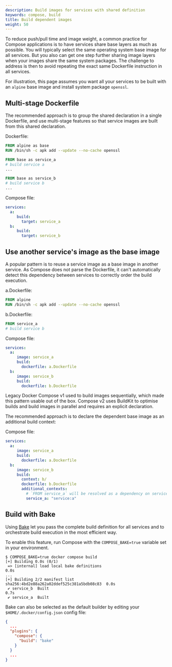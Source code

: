 ```yaml
---
description: Build images for services with shared definition
keywords: compose, build
title: Build dependent images
weight: 50
---
```


To reduce push/pull time and image weight, a common practice for Compose applications is to have services
share base layers as much as possible. You will typically select the same operating system base image for
all services. But you also can get one step further sharing image layers when your images share the same
system packages. The challenge to address is then to avoid repeating the exact same Dockerfile instruction 
in all services.

For illustration, this page assumes you want all your services to be built with an `alpine` base
image and install system package `openssl`.

## Multi-stage Dockerfile

The recommended approach is to group the shared declaration in a single Dockerfile, and use multi-stage features
so that service images are built from this shared declaration.


Dockerfile:

```dockerfile
FROM alpine as base
RUN /bin/sh -c apk add --update --no-cache openssl

FROM base as service_a
# build service a
...

FROM base as service_b
# build service b
...
```

Compose file:

```yaml
services:
  a:
     build:
       target: service_a
  b:
     build:
       target: service_b
```

## Use another service's image as the base image

A popular pattern is to reuse a service image as a base image in another service.
As Compose does not parse the Dockerfile, it can't automatically detect this dependency 
between services to correctly order the build execution.


a.Dockerfile:

```dockerfile
FROM alpine
RUN /bin/sh -c apk add --update --no-cache openssl
```

b.Dockerfile:

```dockerfile
FROM service_a
# build service b
```

Compose file:

```yaml
services:
  a:
     image: service_a 
     build:
       dockerfile: a.Dockerfile
  b:
     image: service_b
     build:
       dockerfile: b.Dockerfile
```


Legacy Docker Compose v1 used to build images sequentially, which made this pattern usable
out of the box. Compose v2 uses BuildKit to optimise builds and build images in parallel 
and requires an explicit declaration.

The recommended approach is to declare the dependent base image as an additional build context:

Compose file:

```yaml
services:
  a:
     image: service_a
     build: 
       dockerfile: a.Dockerfile
  b:
     image: service_b
     build:
       context: b/
       dockerfile: b.Dockerfile
       additional_contexts:
         # `FROM service_a` will be resolved as a dependency on service a which has to be built first
         service_a: "service:a"  
```


## Build with Bake

Using [Bake](/manuals/build/bake/_index.md) let you pass the complete build definition for all services
and to orchestrate build execution in the most efficient way. 

To enable this feature, run Compose with the `COMPOSE_BAKE=true` variable set in your environment.

```
$ COMPOSE_BAKE=true docker compose build
[+] Building 0.0s (0/1)                                                         
 => [internal] load local bake definitions                                 0.0s
...
[+] Building 2/2 manifest list sha256:4bd2e88a262a02ddef525c381a5bdb08c83  0.0s
 ✔ service_b  Built                                                        0.7s 
 ✔ service_a  Built    
```

Bake can also be selected as the default builder by editing your `$HOME/.docker/config.json` config file:
```json
{
  ...
  "plugins": {
    "compose": {
      "build": "bake"
    }
  }
  ...
}
```